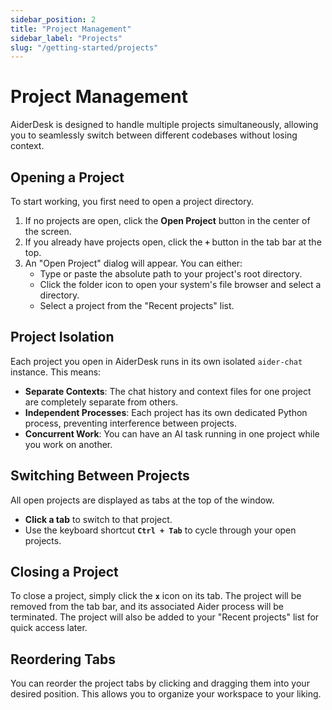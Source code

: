 ```yaml
---
sidebar_position: 2
title: "Project Management"
sidebar_label: "Projects"
slug: "/getting-started/projects"
---
```


# Project Management

AiderDesk is designed to handle multiple projects simultaneously, allowing you to seamlessly switch between different codebases without losing context.

## Opening a Project

To start working, you first need to open a project directory.
1.  If no projects are open, click the **Open Project** button in the center of the screen.
2.  If you already have projects open, click the **`+`** button in the tab bar at the top.
3.  An "Open Project" dialog will appear. You can either:
    - Type or paste the absolute path to your project's root directory.
    - Click the folder icon to open your system's file browser and select a directory.
    - Select a project from the "Recent projects" list.

## Project Isolation

Each project you open in AiderDesk runs in its own isolated `aider-chat` instance. This means:
- **Separate Contexts**: The chat history and context files for one project are completely separate from others.
- **Independent Processes**: Each project has its own dedicated Python process, preventing interference between projects.
- **Concurrent Work**: You can have an AI task running in one project while you work on another.

## Switching Between Projects

All open projects are displayed as tabs at the top of the window.
- **Click a tab** to switch to that project.
- Use the keyboard shortcut **`Ctrl + Tab`** to cycle through your open projects.

## Closing a Project

To close a project, simply click the **`x`** icon on its tab. The project will be removed from the tab bar, and its associated Aider process will be terminated. The project will also be added to your "Recent projects" list for quick access later.

## Reordering Tabs

You can reorder the project tabs by clicking and dragging them into your desired position. This allows you to organize your workspace to your liking.
